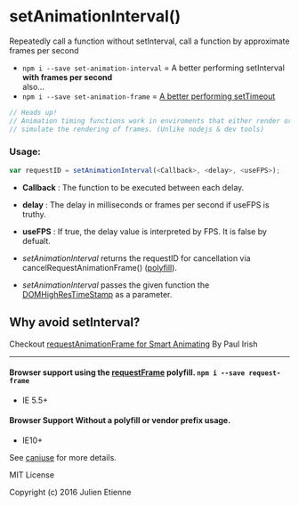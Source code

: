 # setAnimationInterval()
Repeatedly call a function without setInterval, call a function by approximate frames per second

- `npm i --save set-animation-interval` = A better performing setInterval **with frames per second**  
also...
- `npm i --save set-animation-frame` = [A better performing setTimeout](https://github.com/julienetie/set-animation-frame)  

```javascript 
// Heads up!
// Animation timing functions work in enviroments that either render or 
// simulate the rendering of frames. (Unlike nodejs & dev tools)
```
### Usage:
```javascript
var requestID = setAnimationInterval(<Callback>, <delay>, <useFPS>);
```
- **Callback** : The function to be executed between each delay.

- **delay** : The delay in milliseconds or frames per second if useFPS is truthy.

- **useFPS** : If true, the delay value is interpreted by FPS. It is false by defualt.


- _setAnimationInterval_ returns the requestID for cancellation via cancelRequestAnimationFrame() ([polyfill](https://github.com/julienetie/request-frame)).
- _setAnimationInterval_ passes the given function the [DOMHighResTimeStamp](https://developer.mozilla.org/en-US/docs/Web/API/DOMHighResTimeStamp) as a parameter.


## Why avoid setInterval?

Checkout [requestAnimationFrame for Smart Animating](https://www.paulirish.com/2011/requestanimationframe-for-smart-animating/) 
By Paul Irish
______

#### Browser support using the [requestFrame](https://github.com/julienetie/request-frame) polyfill. ```npm i --save request-frame```
- IE 5.5+

#### Browser Support Without a  polyfill or vendor prefix usage.
- IE10+

See [caniuse](http://caniuse.com/#feat=requestanimationframe) for more details.

MIT License

Copyright (c) 2016 Julien Etienne
